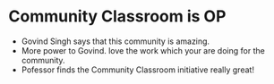 # Community Classroom is OP

- Govind Singh says that this community is amazing.
- More power to Govind. love the work which your are doing for the community.
- Pofessor finds the Community Classroom initiative really great!
